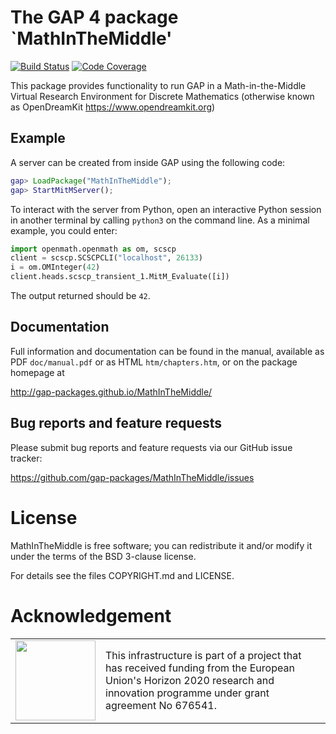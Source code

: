 # The GAP 4 package `MathInTheMiddle'

[![Build Status](https://travis-ci.org/gap-packages/MathInTheMiddle.svg?branch=master)](https://travis-ci.org/gap-packages/MathInTheMiddle)
[![Code Coverage](https://codecov.io/github/gap-packages/MathInTheMiddle/coverage.svg?branch=master&token=)](https://codecov.io/gh/gap-packages/MathInTheMiddle)

This package provides functionality to run GAP in a Math-in-the-Middle Virtual
Research Environment for Discrete Mathematics (otherwise known as OpenDreamKit
https://www.opendreamkit.org)

## Example

A server can be created from inside GAP using the following code:

```gap
gap> LoadPackage("MathInTheMiddle");
gap> StartMitMServer();
```

To interact with the server from Python, open an interactive Python session in
another terminal by calling `python3` on the command line.  As a minimal
example, you could enter:

```python
import openmath.openmath as om, scscp
client = scscp.SCSCPCLI("localhost", 26133)
i = om.OMInteger(42)
client.heads.scscp_transient_1.MitM_Evaluate([i])
```

The output returned should be `42`.

## Documentation

Full information and documentation can be found in the manual, available
as PDF `doc/manual.pdf` or as HTML `htm/chapters.htm`, or on the package
homepage at

  <http://gap-packages.github.io/MathInTheMiddle/>

## Bug reports and feature requests

Please submit bug reports and feature requests via our GitHub issue tracker:

  <https://github.com/gap-packages/MathInTheMiddle/issues>


# License

MathInTheMiddle is free software; you can redistribute it and/or modify it under
the terms of the BSD 3-clause license.

For details see the files COPYRIGHT.md and LICENSE.

# Acknowledgement

<table class="none">
<tr>
<td>
  <img src="http://opendreamkit.org/public/logos/Flag_of_Europe.svg" width="128">
</td>
<td>
  This infrastructure is part of a project that has received funding from the
  European Union's Horizon 2020 research and innovation programme under grant
  agreement No 676541.
</td>
</tr>
</table>
